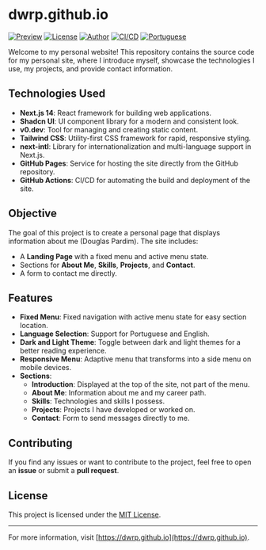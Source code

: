 # dwrp.github.io

[![Preview](https://img.shields.io/badge/preview-live-brightgreen)](https://dwrp.github.io)
[![License](https://img.shields.io/badge/license-MIT-blue)](https://opensource.org/licenses/MIT)
[![Author](https://img.shields.io/badge/author-Douglas%20Pardim-orange)](https://github.com/dwrp)
[![CI/CD](https://github.com/dwrp/dwrp.github.io/actions/workflows/main.yml/badge.svg)](https://github.com/dwrp/dwrp.github.io/actions)
[![Portuguese](https://img.shields.io/badge/SEE_IN_-PT--BR-green?style=flat)](./README-pt.md)

Welcome to my personal website! This repository contains the source code for my personal site, where I introduce myself, showcase the technologies I use, my projects, and provide contact information.

## Technologies Used

- **Next.js 14**: React framework for building web applications.
- **Shadcn UI**: UI component library for a modern and consistent look.
- **v0.dev**: Tool for managing and creating static content.
- **Tailwind CSS**: Utility-first CSS framework for rapid, responsive styling.
- **next-intl**: Library for internationalization and multi-language support in Next.js.
- **GitHub Pages**: Service for hosting the site directly from the GitHub repository.
- **GitHub Actions**: CI/CD for automating the build and deployment of the site.

## Objective

The goal of this project is to create a personal page that displays information about me (Douglas Pardim). The site includes:

- A **Landing Page** with a fixed menu and active menu state.
- Sections for **About Me**, **Skills**, **Projects**, and **Contact**.
- A form to contact me directly.

## Features

- **Fixed Menu**: Fixed navigation with active menu state for easy section location.
- **Language Selection**: Support for Portuguese and English.
- **Dark and Light Theme**: Toggle between dark and light themes for a better reading experience.
- **Responsive Menu**: Adaptive menu that transforms into a side menu on mobile devices.
- **Sections**:
  - **Introduction**: Displayed at the top of the site, not part of the menu.
  - **About Me**: Information about me and my career path.
  - **Skills**: Technologies and skills I possess.
  - **Projects**: Projects I have developed or worked on.
  - **Contact**: Form to send messages directly to me.

## Contributing

If you find any issues or want to contribute to the project, feel free to open an **issue** or submit a **pull request**.

## License

This project is licensed under the [MIT License](LICENSE).

---

For more information, visit [https://dwrp.github.io](https://dwrp.github.io).
